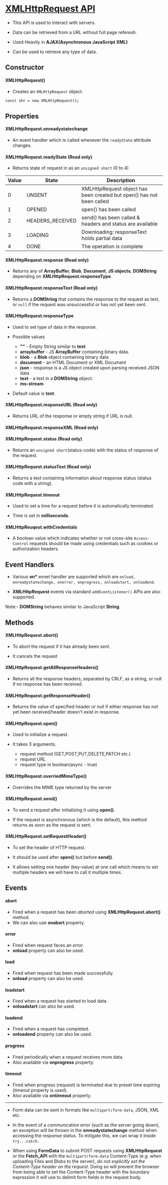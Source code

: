 # [XMLHttpRequest API](https://developer.mozilla.org/en-US/docs/Web/API/XMLHttpRequest)

-   This API is used to interact with servers.

-   Data can be retrieved from a URL without full page referesh.

-   Used Heavily in **AJAX(Asynchronous JavaScript XML)**

-   Can be used to retrieve any type of data.

## Constructor

#### XMLHttpRequest()

-   Creates an `XMLHttpRequest` object.

```bash
const xhr = new XMLHttpRequest();
```

## Properties

#### XMLHttpRequest.onreadystatechange

-   An event handler which is called whenever the `readyState` attribute changes.

#### XMLHttpRequest.readyState (Read only)

-   Returns state of request in as an `unsigned short` (0 to 4)

| Value | State            | Description                                                           |
| ----- | ---------------- | --------------------------------------------------------------------- |
| 0     | UNSENT           | XMLHttpRequest object has been created but open() has not been called |
| 1     | OPENED           | open() has been called                                                |
| 2     | HEADERS_RECEIVED | send() has been called & headers and status are available             |
| 3     | LOADING          | Downloading: responseText holds partial data                          |
| 4     | DONE             | The operation is complete                                             |

#### XMLHttpRequest.response (Read only)

-   Returns any of **ArrayBuffer**, **Blob**, **Document**, **JS objects**, **DOMString** depending on **XMLHttpRequest.responseType**.

#### XMLHttpRequest.responseText (Read only)

-   Returns a **DOMString** that contains the response to the request as text, or `null` if the request was unsuccessful or has not yet been sent.

#### XMLHttpRequest.responseType

-   Used to set type of data in the response.
-   Possible values

    -   **""** - Empty String similar to **text**
    -   **arraybuffer** - JS **ArrayBuffer** containing binary data.
    -   **blob** - a **Blob** object containing binary data
    -   **document** - an HTML Document or XML Document
    -   **json** - response is a JS object created upon parsing received JSON data
    -   **text** - a text in a **DOMString** object.
    -   **ms-stream**

-   Default value is **text**.

#### XMLHttpRequest.responseURL (Read only)

-   Returns URL of the response or empty string if URL is null.

#### XMLHttpRequest.responseXML (Read only)

#### XMLHttpRequest.status (Read only)

-   Returns an `unsigned short`(status-code) with the status of response of the request.

#### XMLHttpRequest.statusText (Read only)

-   Returns a text containing information about response status (status code with a string).

#### XMLHttpRequest.timeout

-   Used to set a time for a request before it is automatically terminated.

-   Time is set in **milliseconds**.

#### XMLHttpReuqest.withCredentials

-   A boolean value which indicates whether or not cross-site `Access-Control` requests should be made using credentials such as cookies or authorization headers.

## Event Handlers

-   Various **on\*** evnet handler are supported which are `onload, onreadystatechange, onerror, onprogress, onloadstart, onloadend`.

-   **XMLHttpRequest** events via standard `addEventListener()` APIs are also supported.

Note:- **DOMString** behaves similar to JavaScript **String**.

## Methods

#### XMLHttpRequest.abort()

-   To abort the request if it has already been sent.

-   It cancels the request

#### XMLHttpRequest.getAllResponseHeaders()

-   Returns all the response headers, separated by CRLF, as a string, or null if no response has been received.

#### XMLHttpRequest.getResponseHeader()

-   Returns the value of specified header or null if either response has not yet been received/header doesn't exist in response.

#### XMLHttpRequest.open()

-   Used to initialize a request.

-   It takes 3 arguments.
    -   request method (GET,POST,PUT,DELETE,PATCH etc.)
    -   request URL
    -   request type in boolean(async - true)

#### XMLHttpRequest.overriedMimeType()

-   Overrides the MIME type returned by the server

#### XMLHttpRequest.send()

-   To send a request after initializing it using **open()**.

-   If the request is asynchronous (which is the default), this method returns as soon as the request is sent.

#### XMLHttpRequest.setRequestHeader()

-   To set the header of HTTP request.

-   It should be used after **open()** but before **send()**.

-   It allows setting one header (key-value) at one call which means to set multiple headers we will have to call it multiple times.

## Events

#### abort

-   Fired when a request has been _aborted_ using **XMLHttpRequest.abort()** method.
-   We can also use **onabort** property.

#### error

-   Fired when request faces an _error_.
-   **onload** property can also be used.

#### load

-   Fired when request has been made successfully.
-   **onload** property can also be used.

#### loadstart

-   Fired when a request has started to load data.
-   **onloadstart** can also be used.

#### loadend

-   Fired when a request has completed.
-   **onloadend** property can also be used.

#### progress

-   Fired periodically when a request receives more data.
-   Also available via **onprogress** property.

#### timeout

-   Fired when progress (request) is terminated due to preset time expiring (timeout property is used).
-   Also available via **ontimeout** property.

---

-   Form data can be sent in formats like `multipart/form-data`, JSON, XML etc.

-   In the event of a communication error (such as the server going down), an exception will be thrown in the **onreadystatechange** method when accessing the response status. To mitigate this, we can wrap it inside `try...catch`.

-   When using **FormData** to submit POST requests using **XMLHttpRequest** or the **Fetch_API** with the `multipart/form-data` Content-Type (e.g. when uploading Files and Blobs to the server), _do not explicitly set the Content-Type header on the request_. Doing so will prevent the browser from being able to set the Content-Type header with the boundary expression it will use to delimit form fields in the request body.

